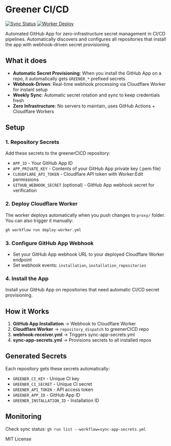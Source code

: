 # Greener CI/CD

[![Sync Status](https://github.com/greener-hayden/greenerCICD/actions/workflows/sync-app-secrets.yml/badge.svg)](https://github.com/greener-hayden/greenerCICD/actions/workflows/sync-app-secrets.yml)
[![Worker Deploy](https://github.com/greener-hayden/greenerCICD/actions/workflows/deploy-worker.yml/badge.svg)](https://github.com/greener-hayden/greenerCICD/actions/workflows/deploy-worker.yml)

Automated GitHub App for zero-infrastructure secret management in CI/CD pipelines. Automatically discovers and configures all repositories that install the app with webhook-driven secret provisioning.

## What it does
- **Automatic Secret Provisioning**: When you install the GitHub App on a repo, it automatically gets `GREENER_*` prefixed secrets
- **Webhook-Driven**: Real-time webhook processing via Cloudflare Worker for instant setup
- **Weekly Sync**: Automatic secret rotation and sync to keep credentials fresh
- **Zero Infrastructure**: No servers to maintain, uses GitHub Actions + Cloudflare Workers

## Setup

### 1. Repository Secrets
Add these secrets to the greenerCICD repository:
- `APP_ID` - Your GitHub App ID
- `APP_PRIVATE_KEY` - Contents of your GitHub App private key (.pem file)
- `CLOUDFLARE_API_TOKEN` - Cloudflare API token with Worker:Edit permissions
- `GITHUB_WEBHOOK_SECRET` (optional) - GitHub App webhook secret for verification

### 2. Deploy Cloudflare Worker
The worker deploys automatically when you push changes to `proxy/` folder. You can also trigger it manually:
```bash
gh workflow run deploy-worker.yml
```

### 3. Configure GitHub App Webhook
- Set your GitHub App webhook URL to your deployed Cloudflare Worker endpoint
- Set webhook events: `installation`, `installation_repositories`

### 4. Install the App
Install your GitHub App on repositories that need automatic CI/CD secret provisioning.

## How it Works

1. **GitHub App Installation** → Webhook to Cloudflare Worker
2. **Cloudflare Worker** → `repository_dispatch` to greenerCICD repo
3. **webhook-receiver.yml** → Triggers sync-app-secrets.yml
4. **sync-app-secrets.yml** → Provisions secrets to all installed repos

## Generated Secrets

Each repository gets these secrets automatically:
- `GREENER_CI_KEY` - Unique CI key
- `GREENER_CI_SECRET` - Unique CI secret
- `GREENER_API_TOKEN` - API access token
- `GREENER_APP_ID` - GitHub App ID
- `GREENER_INSTALLATION_ID` - Installation ID

## Monitoring

Check sync status: `gh run list --workflow=sync-app-secrets.yml`

MIT License